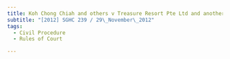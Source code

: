 ```yaml
---
title: Koh Chong Chiah and others v Treasure Resort Pte Ltd and another
subtitle: "[2012] SGHC 239 / 29\_November\_2012"
tags:
  - Civil Procedure
  - Rules of Court

---
```


